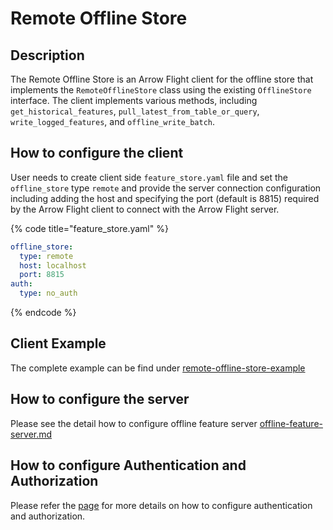 # Remote Offline Store

## Description

The Remote Offline Store is an Arrow Flight client for the offline store that implements the `RemoteOfflineStore` class using the existing `OfflineStore` interface.
The client implements various methods, including `get_historical_features`, `pull_latest_from_table_or_query`, `write_logged_features`, and `offline_write_batch`.

## How to configure the client

User needs to create client side `feature_store.yaml` file and set the `offline_store` type `remote` and provide the server connection configuration 
including adding the host and specifying the port (default is 8815) required by the Arrow Flight client to connect with the Arrow Flight server.

{% code title="feature_store.yaml" %}
```yaml
offline_store:
  type: remote
  host: localhost
  port: 8815
auth:
  type: no_auth
```
{% endcode %}

## Client Example

The complete example can be find under [remote-offline-store-example](../../../examples/remote-offline-store)

## How to configure the server

Please see the detail how to configure offline feature server [offline-feature-server.md](../feature-servers/offline-feature-server.md)

## How to configure Authentication and Authorization
Please refer the [page](./../../../docs/getting-started/concepts/permission.md) for more details on how to configure authentication and authorization.
